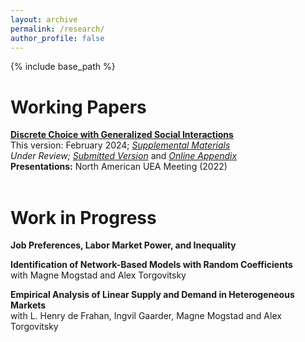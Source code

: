 ```yaml
---
layout: archive
permalink: /research/
author_profile: false
---
```


{% include base_path %}


Working Papers
======

[**Discrete Choice with Generalized Social Interactions**](/files/dcwgsi_paper.pdf)<br>
This version: February 2024; [*Supplemental Materials*](/files/dcwgsi_supplement.pdf)<br>
_Under Review;_ [*Submitted Version*](/files/dcwgsi_paper_ECTA.pdf) and [*Online Appendix*](/files/dcwgsi_supplement_ECTA.pdf)<br>
**Presentations:** North American UEA Meeting (2022)
<br><br>

Work in Progress
======
**Job Preferences, Labor Market Power, and Inequality**<br>

**Identification of Network-Based Models with Random Coefficients**<br>
with Magne Mogstad and Alex Torgovitsky
<br>

**Empirical Analysis of Linear Supply and Demand in Heterogeneous Markets**<br>
with L. Henry de Frahan, Ingvil Gaarder, Magne Mogstad and Alex Torgovitsky
